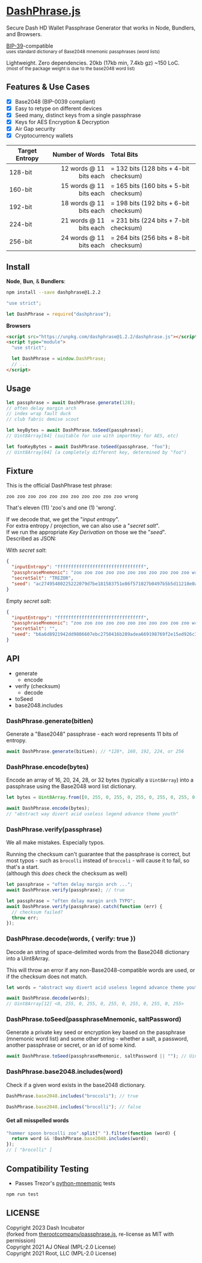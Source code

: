 # [DashPhrase.js][dashphrasejs]

Secure Dash HD Wallet Passphrase Generator that works in Node, Bundlers, and
Browsers.

[BIP-39][bip39]-compatible \
<small>uses standard dictionary of Base2048 mnemonic passphrases (word lists)</small>

Lightweight. Zero dependencies. 20kb (17kb min, 7.4kb gz) ~150 LoC. \
<small>(most of the package weight is due to the base2048 word list)</small>

[bip39]: https://github.com/bitcoin/bips/blob/master/bip-0039.mediawiki
[dashphrasejs]: https://github.com/dashhive/dashphrase.js

## Features & Use Cases

- [x] Base2048 (BIP-0039 compliant)
- [x] Easy to retype on different devices
- [x] Seed many, distinct keys from a single passphrase
- [x] Keys for AES Encryption & Decryption
- [x] Air Gap security
- [x] Cryptocurrency wallets

| Target Entropy |         Number of Words | Total Bits                             |
| -------------- | ----------------------: | :------------------------------------- |
| 128-bit        | 12 words @ 11 bits each | = 132 bits (128 bits + 4-bit checksum) |
| 160-bit        | 15 words @ 11 bits each | = 165 bits (160 bits + 5-bit checksum) |
| 192-bit        | 18 words @ 11 bits each | = 198 bits (192 bits + 6-bit checksum) |
| 224-bit        | 21 words @ 11 bits each | = 231 bits (224 bits + 7-bit checksum) |
| 256-bit        | 24 words @ 11 bits each | = 264 bits (256 bits + 8-bit checksum) |

## Install

**Node**, **Bun**, & **Bundlers**:

```sh
npm install --save dashphrase@1.2.2
```

```js
"use strict";

let DashPhrase = require("dashphrase");
```

**Browsers**

```html
<script src="https://unpkg.com/dashphrase@1.2.2/dashphrase.js"></script>
<script type="module">
  "use strict";

  let DashPhrase = window.DashPhrase;
  // ...
</script>
```

## Usage

```js
let passphrase = await DashPhrase.generate(128);
// often delay margin arch
// index wrap fault duck
// club fabric demise scout

let keyBytes = await DashPhrase.toSeed(passphrase);
// Uint8Array[64] (suitable for use with importKey for AES, etc)

let fooKeyBytes = await DashPhrase.toSeed(passphrase, "foo");
// Uint8Array[64] (a completely different key, determined by "foo")
```

## Fixture

This is the official DashPhrase test phrase:

```text
zoo zoo zoo zoo zoo zoo zoo zoo zoo zoo zoo wrong
```

That's eleven (11) 'zoo's and one (1) 'wrong'.

If we decode that, we get the "_input entropy_". \
For extra entropy / projection, we can also use a "_secret salt_". \
If we run the appropriate _Key Derivation_ on those we the "_seed_". \
Described as JSON:

With _secret salt_:

```json
{
  "inputEntropy": "ffffffffffffffffffffffffffffffff",
  "passphraseMnemonic": "zoo zoo zoo zoo zoo zoo zoo zoo zoo zoo zoo wrong",
  "secretSalt": "TREZOR",
  "seed": "ac27495480225222079d7be181583751e86f571027b0497b5b5d11218e0a8a13332572917f0f8e5a589620c6f15b11c61dee327651a14c34e18231052e48c069"
}
```

Empty _secret salt_:

```json
{
  "inputEntropy": "ffffffffffffffffffffffffffffffff",
  "passphraseMnemonic": "zoo zoo zoo zoo zoo zoo zoo zoo zoo zoo zoo wrong",
  "secretSalt": "",
  "seed": "b6a6d8921942dd9806607ebc2750416b289adea669198769f2e15ed926c3aa92bf88ece232317b4ea463e84b0fcd3b53577812ee449ccc448eb45e6f544e25b6"
}
```

## API

- generate
  - encode
- verify (checksum)
  - decode
- toSeed
- base2048.includes

### DashPhrase.generate(bitlen)

Generate a "Base2048" passphrase - each word represents 11 bits of entropy.

```js
await DashPhrase.generate(bitLen); // *128*, 160, 192, 224, or 256
```

### DashPhrase.encode(bytes)

Encode an array of 16, 20, 24, 28, or 32 bytes (typically a `Uint8Array`) into a
passphrase using the Base2048 word list dictionary.

```js
let bytes = Uint8Array.from([0, 255, 0, 255, 0, 255, 0, 255, 0, 255, 0, 255]);

await DashPhrase.encode(bytes);
// "abstract way divert acid useless legend advance theme youth"
```

### DashPhrase.verify(passphrase)

We all make mistakes. Especially typos.

Running the checksum can't guarantee that the passphrase is correct, but most
typos - such as `brocolli` instead of `broccoli` - will cause it to fail, so
that's a start. \
(although this _does_ check the checksum as well)

```js
let passphrase = "often delay margin arch ...";
await DashPhrase.verify(passphrase); // true
```

```js
let passphrase = "often delay margin arch TYPO";
await DashPhrase.verify(passphrase).catch(function (err) {
  // checksum failed?
  throw err;
});
```

### DashPhrase.decode(words, { verify: true })

Decode an string of space-delimited words from the Base2048 dictionary into a
Uint8Array.

This will throw an error if any non-Base2048-compatible words are used, or if
the checksum does not match.

```js
let words = "abstract way divert acid useless legend advance theme youth";

await DashPhrase.decode(words);
// Uint8Array[12] <0, 255, 0, 255, 0, 255, 0, 255, 0, 255, 0, 255>
```

### DashPhrase.toSeed(passphraseMnemonic, saltPassword)

Generate a private key seed or encryption key based on the passphrase (mnemonic
word list) and some other string - whether a salt, a password, another
passphrase or secret, or an id of some kind.

```js
await DashPhrase.toSeed(passphraseMnemonic, saltPassword || ""); // Uint8Array[64]
```

### DashPhrase.base2048.includes(word)

Check if a given word exists in the base2048 dictionary.

```js
DashPhrase.base2048.includes("broccoli"); // true
```

```js
DashPhrase.base2048.includes("brocolli"); // false
```

#### Get all misspelled words

```js
"hammer spoon brocolli zoo".split(" ").filter(function (word) {
  return word && !DashPhrase.base2048.includes(word);
});
// [ "brocolli" ]
```

## Compatibility Testing

- Passes Trezor's
  [python-mnemonic](https://github.com/trezor/python-mnemonic/blob/master/vectors.json)
  tests

```sh
npm run test
```

## LICENSE

Copyright 2023 Dash Incubator \
 (forked from [therootcompany/passphrase.js][passphrase-js], re-license as MIT
with permission) \
Copyright 2021 AJ ONeal (MPL-2.0 License) \
Copyright 2021 Root, LLC (MPL-2.0 License)

[passphrase-js]: https://github.com/therootcompany/passphrase.js
